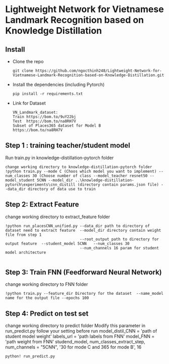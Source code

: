 # Lightweight Network for Vietnamese Landmark Recognition based on Knowledge Distillation
## Install
* Clone the repo
  ```
  git clone https://github.com/ngocthinh248/Lightweight-Network-for-Vietnamese-Landmark-Recognition-based-on-Knowledge-Distillation.git
  ```

* Install the dependencies (including Pytorch)
  ```
  pip install -r requirements.txt
  ```
* Link for Dataset
  ```
  VN_Landmark_dataset:
  Train https://bom.to/9uY22bj
  Test  https://bom.to/na8RH7V
  Subset of Places365 dataset for Model B
  https://bom.to/na8RH7V
  
  ```
## Step 1 : training teacher/student model

Run train.py in knowledge-distillation-pytorch folder
```
change working directory to knowledge-distillation-pytorch folder
!python train.py --mode C (Choos which model you want to implement) --num_classes 30 (Choose number of class --model_teacher resnet50 --model_student 5CNN --model_dir ..\knowledge-distillation-pytorch\experiments\cnn_distill (directory contain params.json file) --data_dir directory of data use to train

```
## Step 2: Extract Feature
change working directory to extract_feature folder
```
!python run_placesCNN_unified.py --data_dir path to directory of dataset need to extract feature  --model_dir directory contain weight file from step 1
                                 --root_output path to directory for output feature  --student_model 5CNN   --num_classes 30  
                                 --num_channels 16 param for student model architecture
                                 
```
## Step 3: Train FNN (Feedforward Neural Network)
change working directory to FNN folder
```
!python train.py --feature_dir Directory for the dataset  --name_model name for the output file --epochs 100

```
## Step 4: Predict on test set

change working directory to predict folder
Modify this parameter in run_predict.py follow your setting before run
model_distil_CNN = 'path of student model weight'
labels_url = 'path labels from FNN'
model_FNN =  'path weight from FNN'
studend_model, num_classes_extract_step, num_channels = "5CNN", '30 for mode C and 365 for mode B', 16

```
python! run_predict.py

```
